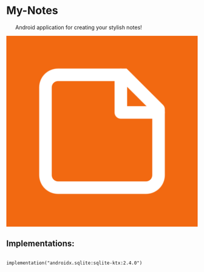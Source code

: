 # My-Notes
<ul>Android application for creating your stylish notes!</ul>



![](app_icon.png)

<h2>Implementations:</h2>

##
    implementation("androidx.sqlite:sqlite-ktx:2.4.0")
